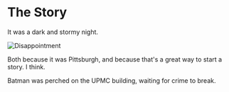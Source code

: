 The Story
=========

It was a dark and stormy night.

![Disappointment](disappointment.gif)

Both because it was Pittsburgh, and because that's a great way to start a story. I think.

Batman was perched on the UPMC building, waiting for crime to break.
